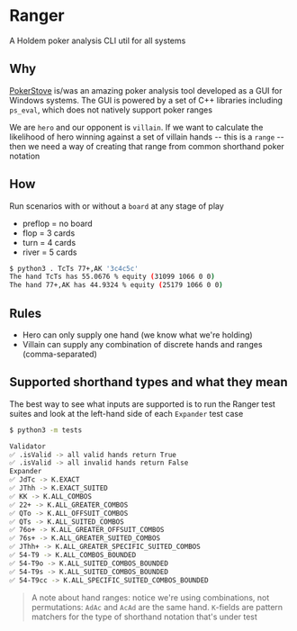 # Ranger

A Holdem poker analysis CLI util for all systems

## Why

[PokerStove](https://github.com/andrewprock/pokerstove) is/was an amazing poker analysis tool developed as a GUI for Windows systems. The GUI is powered by a set of C++ libraries including `ps_eval`, which does not natively support poker ranges

We are `hero` and our opponent is `villain`. If we want to calculate the likelihood of hero winning against a set of villain hands -- this is a `range` -- then we need a way of creating that range from common shorthand poker notation

## How

Run scenarios with or without a `board` at any stage of play

- preflop = no board
- flop    = 3 cards
- turn    = 4 cards
- river   = 5 cards

```bash
$ python3 . TcTs 77+,AK '3c4c5c'
The hand TcTs has 55.0676 % equity (31099 1066 0 0)
The hand 77+,AK has 44.9324 % equity (25179 1066 0 0)
```

## Rules

- Hero can only supply one hand (we know what we're holding)
- Villain can supply any combination of discrete hands and ranges (comma-separated)

## Supported shorthand types and what they mean

The best way to see what inputs are supported is to run the Ranger test suites and look at the left-hand side of each `Expander` test case

```bash
$ python3 -m tests

Validator
✅ .isValid -> all valid hands return True
✅ .isValid -> all invalid hands return False
Expander
✅ JdTc -> K.EXACT
✅ JThh -> K.EXACT_SUITED
✅ KK -> K.ALL_COMBOS
✅ 22+ -> K.ALL_GREATER_COMBOS
✅ QTo -> K.ALL_OFFSUIT_COMBOS
✅ QTs -> K.ALL_SUITED_COMBOS
✅ 76o+ -> K.ALL_GREATER_OFFSUIT_COMBOS
✅ 76s+ -> K.ALL_GREATER_SUITED_COMBOS
✅ JThh+ -> K.ALL_GREATER_SPECIFIC_SUITED_COMBOS
✅ 54-T9 -> K.ALL_COMBOS_BOUNDED
✅ 54-T9o -> K.ALL_SUITED_COMBOS_BOUNDED
✅ 54-T9s -> K.ALL_SUITED_COMBOS_BOUNDED
✅ 54-T9cc -> K.ALL_SPECIFIC_SUITED_COMBOS_BOUNDED
```

> A note about hand ranges: notice we're using combinations, not permutations: `AdAc` and `AcAd` are the same hand. `K`-fields are pattern matchers for the type of shorthand notation that's under test

